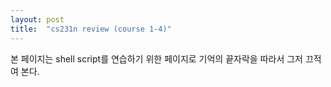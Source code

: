 ```yaml
---
layout: post
title:  "cs231n review (course 1-4)"
---
```


본 페이지는 shell script를 연습하기 위한 페이지로 기억의 끝자락을 따라서 그저 끄적여 본다.
